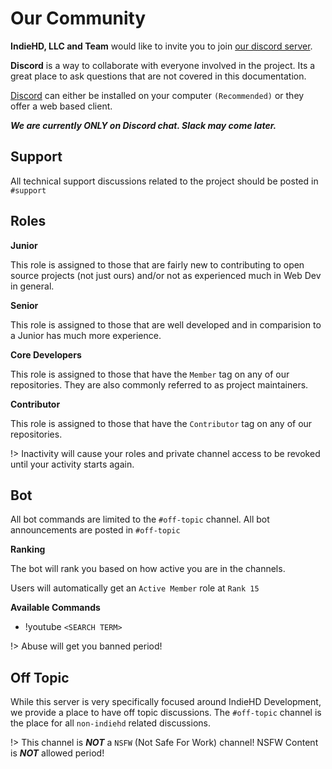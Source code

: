 # Our Community

**IndieHD, LLC and Team** would like to invite you to join [our discord server](https://discord.gg/hDC3Yw6).

**Discord** is a way to collaborate with everyone involved in the project. Its a great
place to ask questions that are not covered in this documentation.

[Discord](https://discordapp.com/) can either be installed on your computer `(Recommended)` or they offer a web based client.

***We are currently ONLY on Discord chat. Slack may come later.***

## Support

All technical support discussions related to the project should be posted in `#support`
 
## Roles

**Junior**

This role is assigned to those that are fairly new to contributing to open source projects (not just ours) and/or not 
as experienced much in Web Dev in general.

**Senior**

This role is assigned to those that are well developed and in comparision to a Junior has much more experience.

**Core Developers**

This role is assigned to those that have the `Member` tag on any of our repositories. They are also commonly referred 
to as project maintainers.

**Contributor**

This role is assigned to those that have the `Contributor` tag on any of our repositories.

!> Inactivity will cause your roles and private channel access to be revoked until your activity starts again.

## Bot

All bot commands are limited to the `#off-topic` channel. All bot announcements are posted in `#off-topic`

**Ranking**

The bot will rank you based on how active you are in the channels. 

Users will automatically get an `Active Member` role at `Rank 15`

**Available Commands**

* !youtube `<SEARCH TERM>`

!> Abuse will get you banned period!

## Off Topic

While this server is very specifically focused around IndieHD Development, we provide a place to have off topic 
discussions. The `#off-topic` channel is the place for all `non-indiehd` related discussions.
 
!> This channel is ***NOT*** a `NSFW` (Not Safe For Work) channel! NSFW Content is ***NOT*** allowed period! 
